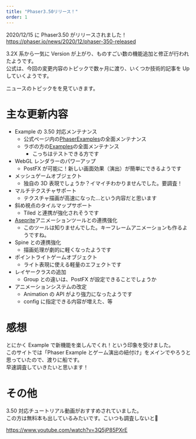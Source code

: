 ```yaml
---
title: "Phaser3.50リリース！"
order: 1
---
```


2020/12/15 に Phaser3.50 がリリースされました！  
https://phaser.io/news/2020/12/phaser-350-released

3.2X 系から一気に Version が上がり、ものすごい数の機能追加と修正が行われたようです。  
公式は、今回の変更内容のトピックで数ヶ月に渡り、いくつか技術的記事を Up していくようです。

ニュースのトピックをを見ていきます。

# 主な更新内容

- Example の 3.50 対応メンテナンス
  - 公式ページ内の[PhaserExamples](http://phaser.io/examples)の全面メンテナンス
  - ラボの方の[Examples](http://labs.phaser.io/)の全面メンテナンス
    - こっちはテストできる方です
- WebGL レンダラーのパワーアップ
  - PostFX が可能に！新しい画面効果（演出）が簡単にできるようです
- メッシュゲームオブジェクト
  - 独自の 3D 表現でしょうか？イマイチわかりませんでした。要調査！
- マルチテクスチャサポート
  - テクスチャ描画が高速になった…という内容だと思います
- 斜め視点のタイルマップサポート
  - Tiled と連携が強化されそうです
- [Aseprite](https://www.aseprite.org/)アニメーションツールとの連携強化
  - このツールは知りませんでした。キーフレームアニメーションも作るようですね。
- Spine との連携強化
  - 描画処理が劇的に軽くなったようです
- ポイントライトゲームオブジェクト
  - ライト表現に使える軽量のエフェクトです
- レイヤークラスの追加
  - Group との違いは、PostFX が設定できることでしょうか
- アニメーションシステムの改定
  - Animation の API がより強力になったようです
  - config に指定できる内容が増えた、等

# 感想

とにかく Example で新機能を楽しんでくれ！という印象を受けました。  
このサイトでは「Phaser Example とゲーム演出の紐付け」をメインでやろうと思っていたので、渡りに船です。  
早速調査していきたいと思います！

# その他

3.50 対応チュートリアル動画がおすすめされていました。  
この方は無料本も出しているみたいです。こいつも調査しないと:triumph:

https://www.youtube.com/watch?v=3Q5jP85PXrE
